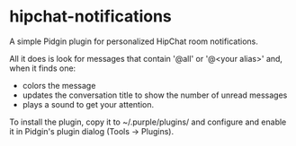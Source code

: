 hipchat-notifications
=====================

A simple Pidgin plugin for personalized HipChat room notifications.

All it does is look for messages that contain '@all' or '@\<your alias\>' and,
when it finds one:
  - colors the message
  - updates the conversation title to show the number of unread messages
  - plays a sound to get your attention.

To install the plugin, copy it to ~/.purple/plugins/ and configure and enable
it in Pidgin's plugin dialog (Tools -> Plugins).
